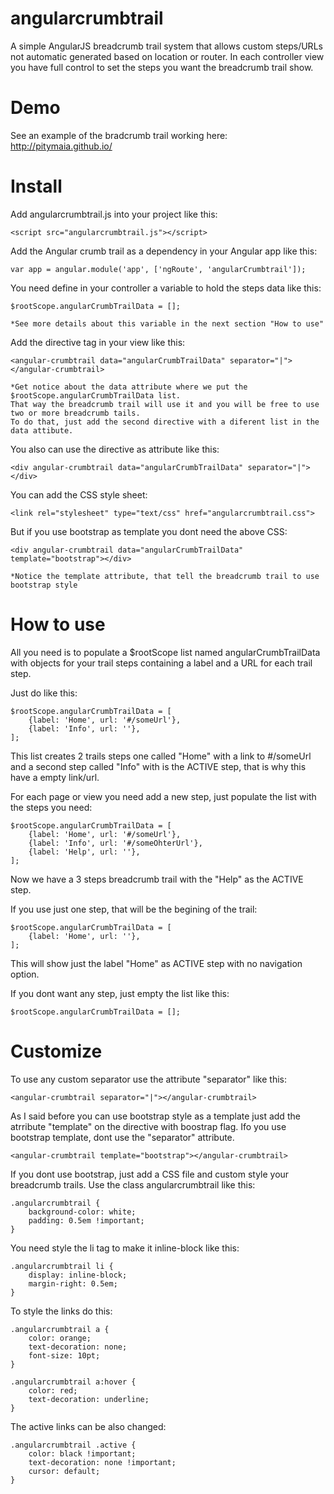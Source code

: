 # angularcrumbtrail
A simple AngularJS breadcrumb trail system that allows custom steps/URLs not automatic generated based on location or router.
In each controller view you have full control to set the steps you want the breadcrumb trail show.

# Demo
See an example of the bradcrumb trail working here: http://pitymaia.github.io/

# Install
Add angularcrumbtrail.js into your project like this:

    <script src="angularcrumbtrail.js"></script>

Add the Angular crumb trail as a dependency in your Angular app like this:

    var app = angular.module('app', ['ngRoute', 'angularCrumbtrail']);

You need define in your controller a variable to hold the steps data like this:

    $rootScope.angularCrumbTrailData = [];

    *See more details about this variable in the next section "How to use"

Add the directive tag in your view like this:

    <angular-crumbtrail data="angularCrumbTrailData" separator="|"></angular-crumbtrail>

    *Get notice about the data attribute where we put the $rootScope.angularCrumbTrailData list.
    That way the breadcrumb trail will use it and you will be free to use two or more breadcrumb tails.
    To do that, just add the second directive with a diferent list in the data attibute.

You also can use the directive as attribute like this:

    <div angular-crumbtrail data="angularCrumbTrailData" separator="|"></div>

You can add the CSS style sheet:

    <link rel="stylesheet" type="text/css" href="angularcrumbtrail.css">

But if you use bootstrap as template you dont need the above CSS:

    <div angular-crumbtrail data="angularCrumbTrailData" template="bootstrap"></div>

    *Notice the template attribute, that tell the breadcrumb trail to use bootstrap style

# How to use
All you need is to populate a $rootScope list named angularCrumbTrailData with objects for your trail steps containing a label and a URL for each trail step.

Just do like this:

    $rootScope.angularCrumbTrailData = [
        {label: 'Home', url: '#/someUrl'},
        {label: 'Info', url: ''},
    ];

This list creates 2 trails steps one called "Home" with a link to #/someUrl and a second step called "Info" with is the ACTIVE step, that is why this have a empty link/url.

For each page or view you need add a new step, just populate the list with the steps you need:

    $rootScope.angularCrumbTrailData = [
        {label: 'Home', url: '#/someUrl'},
        {label: 'Info', url: '#/someOhterUrl'},
        {label: 'Help', url: ''},
    ];

Now we have a 3 steps breadcrumb trail with the "Help" as the ACTIVE step.

If you use just one step, that will be the begining of the trail:

    $rootScope.angularCrumbTrailData = [
        {label: 'Home', url: ''},
    ];

This will show just the label "Home" as ACTIVE step with no navigation option.

If you dont want any step, just empty the list like this:

    $rootScope.angularCrumbTrailData = [];

# Customize

To use any custom separator use the attribute "separator" like this:

    <angular-crumbtrail separator="|"></angular-crumbtrail>

As I said before you can use bootstrap style as a template just add the atrribute "template" on the directive with boostrap flag.
Ifo you use bootstrap template, dont use the "separator" attribute.

    <angular-crumbtrail template="bootstrap"></angular-crumbtrail>

If you dont use bootstrap, just add a CSS file and custom style your breadcrumb trails. Use the class angularcrumbtrail like this:

    .angularcrumbtrail {
        background-color: white;
        padding: 0.5em !important;
    }

You need style the li tag to make it inline-block like this:

    .angularcrumbtrail li {
        display: inline-block;
        margin-right: 0.5em;
    }

To style the links do this:

    .angularcrumbtrail a {
        color: orange;
        text-decoration: none;
        font-size: 10pt;
    }

    .angularcrumbtrail a:hover {
        color: red;
        text-decoration: underline;
    }

The active links can be also changed:

    .angularcrumbtrail .active {
        color: black !important;
        text-decoration: none !important;
        cursor: default;
    }

